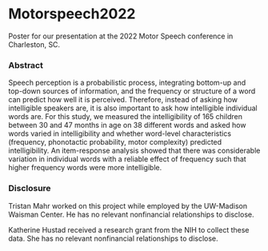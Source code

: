 # Motorspeech2022

Poster for our presentation at the 2022 Motor Speech conference in Charleston, SC. 

### Abstract

Speech perception is a probabilistic process, integrating bottom-up and
top-down sources of information, and the frequency or structure of a
word can predict how well it is perceived. Therefore, instead of asking
how intelligible speakers are, it is also important to ask how
intelligible individual words are. For this study, we measured the
intelligibility of 165 children between 30 and 47 months in age on 38
different words and asked how words varied in intelligibility and
whether word-level characteristics (frequency, phonotactic probability,
motor complexity) predicted intelligibility. An item-response analysis
showed that there was considerable variation in individual words with a
reliable effect of frequency such that higher frequency words were more
intelligible. 

### Disclosure

Tristan Mahr worked on this project while employed by the UW-Madison
Waisman Center. He has no relevant nonfinancial relationships to
disclose.

Katherine Hustad received a research grant from the NIH to collect these
data. She has no relevant nonfinancial relationships to disclose.  

